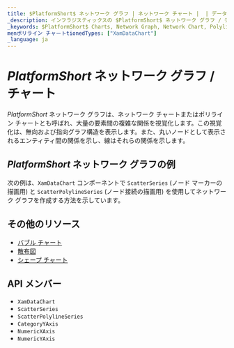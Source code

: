 ```yaml
---
title: $PlatformShort$ ネットワーク グラフ | ネットワーク チャート |  | データ可視化ツール | インフラジスティックス
_description: インフラジスティックスの $PlatformShort$ ネットワーク グラフ / チャート
_keywords: $PlatformShort$ Charts, Network Graph, Network Chart, Polyline Chart, Infragistics, $PlatformShort$ チャート, ネットワーク グラフ, ネットワーク チャート, ポリライン チャート, インフラジスティックス
menポリライン チャートtionedTypes: ["XamDataChart"]
_language: ja
---
```

# $PlatformShort$ ネットワーク グラフ / チャート

$PlatformShort$ ネットワーク グラフは、ネットワーク チャートまたはポリライン チャートとも呼ばれ、大量の要素間の複雑な関係を視覚化します。この視覚化は、無向および指向グラフ構造を表示します。また、丸いノードとして表示されるエンティティ間の関係を示し、線はそれらの関係を示します。

## $PlatformShort$ ネットワーク グラフの例

次の例は、`XamDataChart` コンポーネントで `ScatterSeries` (ノード マーカーの描画用) と `ScatterPolylineSeries` (ノード接続の描画用) を使用してネットワーク グラフを作成する方法を示しています。

<code-view style="height: 600px"
           data-demos-base-url="{environment:dvDemosBaseUrl}"
           iframe-src="{environment:dvDemosBaseUrl}/charts/data-chart-network-graph"
           alt="$PlatformShort$ ネットワーク グラフの例" >
</code-view>

<div class="divider--half"></div>

## その他のリソース
- [バブル チャート](bubble-chart.md)
- [散布図](scatter-chart.md)
- [シェープ チャート](shape-chart.md)

## API メンバー
- `XamDataChart`
- `ScatterSeries`
- `ScatterPolylineSeries`
- `CategoryYAxis`
- `NumericXAxis`
- `NumericYAxis`

